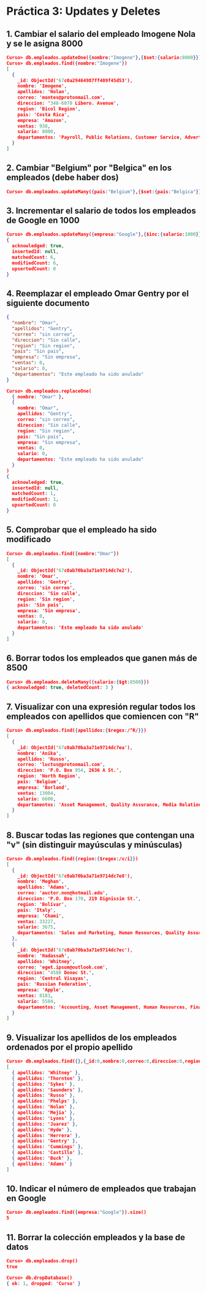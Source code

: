 
# Práctica 3: Updates y Deletes

## 1. Cambiar el salario del empleado Imogene Nola y se le asigna 8000

```json
Curso> db.empleados.updateOne({nombre:"Imogene"},{$set:{salario:8000}})
Curso> db.empleados.find({nombre:"Imogene"})
[
  {
    _id: ObjectId('67c0a29464987ff409f45d53'),
    nombre: 'Imogene',
    apellidos: 'Nolan',
    correo: 'montes@protonmail.com',
    direccion: '348-6070 Libero. Avenue',
    region: 'Bicol Region',
    pais: 'Costa Rica',
    empresa: 'Amazon',
    ventas: 938,
    salario: 8000,
    departamentos: 'Payroll, Public Relations, Customer Service, Advertising'
  }
]
```

## 2. Cambiar "Belgium" por "Belgica" en los empleados (debe haber dos)

```json
Curso> db.empleados.updateMany({pais:"Belgium"},{$set:{pais:"Belgica"}})
```

## 3. Incrementar el salario de todos los empleados de Google en 1000

```json
Curso> db.empleados.updateMany({empresa:"Google"},{$inc:{salario:1000}})
{
  acknowledged: true,
  insertedId: null,
  matchedCount: 6,
  modifiedCount: 6,
  upsertedCount: 0
}
```

## 4. Reemplazar el empleado Omar Gentry por el siguiente documento

```json
{
  "nombre": "Omar",
  "apellidos": "Gentry",
  "correo": "sin correo",
  "direccion": "Sin calle",
  "region": "Sin region",
  "pais": "Sin pais",
  "empresa": "Sin empresa",
  "ventas": 0,
  "salario": 0,
  "departamentos": "Este empleado ha sido anulado"
}
```

```json
Curso> db.empleados.replaceOne(
  { nombre: "Omar" },
  {
    nombre: "Omar",
    apellidos: "Gentry",
    correo: "sin correo",
    direccion: "Sin calle",
    region: "Sin region",
    pais: "Sin pais",
    empresa: "Sin empresa",
    ventas: 0,
    salario: 0,
    departamentos: "Este empleado ha sido anulado"
  }
)
{
  acknowledged: true,
  insertedId: null,
  matchedCount: 1,
  modifiedCount: 1,
  upsertedCount: 0
}
```

## 5. Comprobar que el empleado ha sido modificado

```json
Curso> db.empleados.find({nombre:"Omar"})
[
  {
    _id: ObjectId('67c0ab70ba3a71e9714dc7e2'),
    nombre: 'Omar',
    apellidos: 'Gentry',
    correo: 'sin correo',
    direccion: 'Sin calle',
    region: 'Sin region',
    pais: 'Sin pais',
    empresa: 'Sin empresa',
    ventas: 0,
    salario: 0,
    departamentos: 'Este empleado ha sido anulado'
  }
]
```

## 6. Borrar todos los empleados que ganen más de 8500

```json
Curso> db.empleados.deleteMany({salario:{$gt:8500}})
{ acknowledged: true, deletedCount: 3 }
```

## 7. Visualizar con una expresión regular todos los empleados con apellidos que comiencen con "R"

```json
Curso> db.empleados.find({apellidos:{$regex:/^R/}})
[
  {
    _id: ObjectId('67c0ab70ba3a71e9714dc7ea'),
    nombre: 'Anika',
    apellidos: 'Russo',
    correo: 'luctus@protonmail.com',
    direccion: 'P.O. Box 954, 2636 A St.',
    region: 'North Region',
    pais: 'Belgium',
    empresa: 'Borland',
    ventas: 13004,
    salario: 6600,
    departamentos: 'Asset Management, Quality Assurance, Media Relations, Research and Development'
  }
]
```

## 8. Buscar todas las regiones que contengan una "v" (sin distinguir mayúsculas y minúsculas)

```json
Curso> db.empleados.find({region:{$regex:/v/i}})
[
  {
    _id: ObjectId('67c0ab70ba3a71e9714dc7e8'),
    nombre: 'Meghan',
    apellidos: 'Adams',
    correo: 'auctor.non@hotmail.edu',
    direccion: 'P.O. Box 170, 219 Dignissim St.',
    region: 'Bolívar',
    pais: 'Italy',
    empresa: 'Chami',
    ventas: 33227,
    salario: 3675,
    departamentos: 'Sales and Marketing, Human Resources, Quality Assurance, Payroll'
  },
  {
    _id: ObjectId('67c0ab70ba3a71e9714dc7ec'),
    nombre: 'Hadassah',
    apellidos: 'Whitney',
    correo: 'eget.ipsum@outlook.com',
    direccion: '4588 Donec St.',
    region: 'Central Visayas',
    pais: 'Russian Federation',
    empresa: 'Apple',
    ventas: 8183,
    salario: 5504,
    departamentos: 'Accounting, Asset Management, Human Resources, Finances'
  }
]
```

## 9. Visualizar los apellidos de los empleados ordenados por el propio apellido

```json
Curso> db.empleados.find({},{_id:0,nombre:0,correo:0,direccion:0,region:0,pais:0,empresa:0,ventas:0,salario:0,departamentos:0}).sort({apellidos:-1})
[
  { apellidos: 'Whitney' },
  { apellidos: 'Thornton' },
  { apellidos: 'Sykes' },
  { apellidos: 'Saunders' },
  { apellidos: 'Russo' },
  { apellidos: 'Phelps' },
  { apellidos: 'Nolan' },
  { apellidos: 'Mejia' },
  { apellidos: 'Lyons' },
  { apellidos: 'Juarez' },
  { apellidos: 'Hyde' },
  { apellidos: 'Herrera' },
  { apellidos: 'Gentry' },
  { apellidos: 'Cummings' },
  { apellidos: 'Castillo' },
  { apellidos: 'Buck' },
  { apellidos: 'Adams' }
]
```

## 10. Indicar el número de empleados que trabajan en Google

```json
Curso> db.empleados.find({empresa:"Google"}).size()
5
```

## 11. Borrar la colección empleados y la base de datos

```json
Curso> db.empleados.drop()
true

Curso> db.dropDatabase()
{ ok: 1, dropped: 'Curso' }
```

